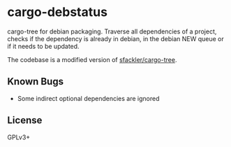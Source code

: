 # cargo-debstatus

cargo-tree for debian packaging. Traverse all dependencies of a project, checks
if the dependency is already in debian, in the debian NEW queue or if it needs
to be updated.

The codebase is a modified version of [sfackler/cargo-tree].

[sfackler/cargo-tree]: https://github.com/sfackler/cargo-tree

## Known Bugs

- Some indirect optional dependencies are ignored

## License

GPLv3+
